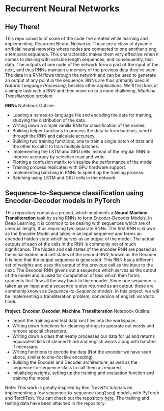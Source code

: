 # Recurrent Neural Networks

## Hey There!

This repo consists of some of the code I've created while learning and implementing, Recurrent Neural Networks. These are a class of dynamic artificial neural networks where nodes
are connected to one another along a temporal sequence. This characteristic makes them very effective when it comes to dealing with variable length sequences, and consequently, text data. The outputs of one node of the network form a part of the input of the next, and thus RNNs maintain a memory of the previous data they've seen. The data in a RNN flows through the network and can be used to generate an output at any point in the sequence. RNNs are thus primarily used in _Natural Language Processing_, besides other applications. We'll first look at a simple task with a RNN and then move on to a more challening, _Machine Transliteration_ problem.

**RNNs** Notebook Outline:
- Loading a names-to-language file and encoding the data for training, studying the distribution of the data.
- Writing down a simple vanilla RNN for classification of the names.
- Building helper functions to process the data to form batches, send it through the RNN and calculate accuracy.
- Building two training functions, one to train a single batch of data and the other to call it to train multiple batches.
- Implementing the LSTM and GRU cells instead of the regular RNN to improve accuracy by selective read and write.
- Plotting a confusion matrix to visualize the performance of the model.
- Training process replicated with GPU hardware support.
- Implementing batching in RNNs to speed up the training process.
- Batching using LSTM and GRU cells in the network.


## Sequence-to-Sequence classification using Encoder-Decoder models in PyTorch

This repository contains a project, which implments a **Neural Machine Transliteration** task by using RNNs to form Encoder-Decoder Models. In Deep Learning, it is common to be dealing with sequences which are of unequal length, thus requiring two separate RNNs. The first RNN is known as the Encoder Model and takes in an input sequence and forms an encoded hidden state which serves as an output of the model. The actual outputs of each of the cells in the RNN is commonly not of much significance. The hidden and cell states of the encoder RNN are passed as the initial hidden and cell states of the second RNN, known as the Decoder. It is here that the output sequence is generated. This RNN has a different set of weights and uses the output of the previous cell as the input to the next. The Decoder RNN givens out a sequence which serves as the output of the model and is used for computation of loss which then forms gradients that flow all the way back to the encoder. Since one sequence is taken as an input and a sequence is also returned as an output, these are commonly known as _Sequence-to-Sequence models_. In this project, we will be implementing a transliteration problem, conversion of english words to hindi.

**Project: Encoder_Decoder_Machine_Transliteration** Notebook Outline:
- Import the training and test data xml files into the workspace.
- Writing down functions for cleaning strings to spearate out words and remove special characters.
- Writing down a class that neatly processes our data for us and returns equiavalent lists of cleaned hindi and english words along with batches if necessary.
- Writing functions to encode the data (Not the enocder we have seen above, similar to one-hot like encoding)
- Building the Encoder and Decoder architecture, as well as the sequence-to-sequence class to call them as required.
- Initializing weights, setting up the training and evaluation function and training the model.

Note: This work is greatly inspired by _Ben Trevett's_ tutorials on implementing a few sequence-to-sequence (seq2seq) models with PyTorch and TorchText. You can check out the repository [here](https://github.com/bentrevett/pytorch-seq2seq). The training and testing data have been attached in the repository.
